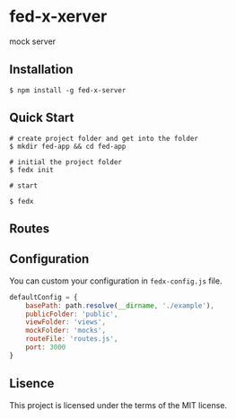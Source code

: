 # fed-x-xerver

mock server
## Installation

```
$ npm install -g fed-x-server
```
## Quick Start

```
# create project folder and get into the folder
$ mkdir fed-app && cd fed-app

# initial the project folder
$ fedx init

# start

$ fedx
```

## Routes

## Configuration

You can custom your configuration in `fedx-config.js` file.

```js
defaultConfig = {
    basePath: path.resolve(__dirname, './example'),
    publicFolder: 'public',
    viewFolder: 'views',
    mockFolder: 'mocks',
    routeFile: 'routes.js',
    port: 3000
}
```
## Lisence

This project is licensed under the terms of the MIT license.
